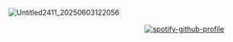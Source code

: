 ![Untitled2411_20250603122056](https://github.com/user-attachments/assets/7d5815f9-0012-4666-8a3f-7b318f1c2345)

ㅤㅤㅤㅤㅤㅤㅤㅤㅤㅤㅤㅤㅤㅤㅤㅤㅤㅤㅤㅤㅤ[![spotify-github-profile](https://spotify-github-profile.kittinanx.com/api/view?uid=31xeib7fgevwhwqt2v4k6bssxhqa&cover_image=true&theme=novatorem&show_offline=false&background_color=5f466c&interchange=false&bar_color=a0b993&bar_color_cover=false)](https://github.com/kittinan/spotify-github-profile)

